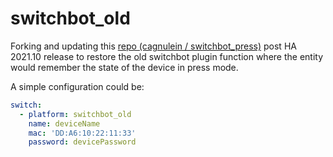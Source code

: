 # switchbot_old

Forking and updating this [repo (cagnulein
/
switchbot_press)](https://github.com/cagnulein/switchbot_press) post HA 2021.10 release to restore the old switchbot plugin function where the entity would remember the state of the device in press mode.

A simple configuration could be:
```yaml
switch:
  - platform: switchbot_old
    name: deviceName
    mac: 'DD:A6:10:22:11:33'
    password: devicePassword

```
